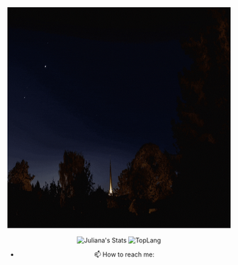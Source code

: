 <div align="center"><img src="Juliana.gif" width="900" height="500"/>

<!--  GitHub Stats --->
<a><img width="432" img align="center" alt="Juliana's Stats" src="https://github-readme-stats.vercel.app/api?username=julianamonr03&show_icons=true&theme=merko" />
</a><a><img width="400" img align="center" alt="TopLang" src="https://github-readme-stats.vercel.app/api/top-langs/?username=julianamonr03&layout=compact&hide=perl&theme=merko" /></a>

- 📫 How to reach me:

